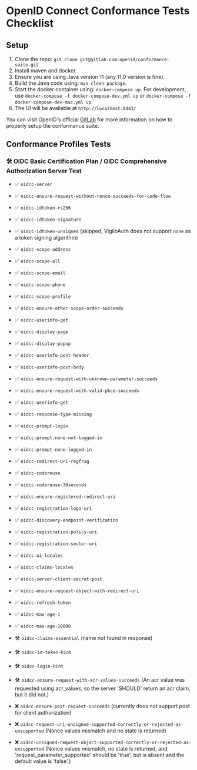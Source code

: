 # OpenID Connect Conformance Tests Checklist

## Setup
1. Clone the repo: `git clone git@gitlab.com:openid/conformance-suite.git`
2. Install maven and docker.
3. Ensure you are using Java version 11 (any 11.0 version is fine).
4. Build the Java code using: `mvn clean package`.
5. Start the docker container using: `docker-compose up`. For development, use `docker-compose -f docker-compose-dev.yml up` or `docker-compose -f docker-compose-dev-mac.yml up`.
6. The UI will be available at `http://localhost:8443/`

You can visit OpenID's official [GitLab](https://gitlab.com/openid/conformance-suite/-/wikis/Developers/Build-&-Run) for more information on how to properly setup the conformance suite.

## Conformance Profiles Tests
### 🛠️ OIDC Basic Certification Plan / OIDC Comprehensive Authorization Server Test
- ✅ `oidcc-server`
- ✅ `oidcc-ensure-request-without-nonce-succeeds-for-code-flow`
- ✅ `oidcc-idtoken-rs256`
- ✅ `oidcc-idtoken-signature`
- ✅ `oidcc-idtoken-unsigned` (skipped, VigiloAuth does not support `none` as a token signing algorithm)
- ✅ `oidcc-scope-address`
- ✅ `oidcc-scope-all`
- ✅ `oidcc-scope-email`
- ✅ `oidcc-scope-phone`
- ✅ `oidcc-scope-profile`
- ✅ `oidcc-ensure-other-scope-order-succeeds`
- ✅ `oidcc-userinfo-get`
- ✅ `oidcc-display-page`
- ✅ `oidcc-display-popup`
- ✅ `oidcc-userinfo-post-header`
- ✅ `oidcc-userinfo-post-body`
- ✅ `oidcc-ensure-request-with-unknown-parameter-succeeds`
- ✅ `oidcc-ensure-request-with-valid-pkce-succeeds`
- ✅ `oidcc-userinfo-get`
- ✅ `oidcc-response-type-missing`
- ✅ `oidcc-prompt-login`
- ✅ `oidcc-prompt-none-not-logged-in`
- ✅ `oidcc-prompt-none-logged-in`
- ✅ `oidcc-redirect-uri-regfrag`
- ✅ `oidcc-codereuse`
- ✅ `oidcc-codereuse-30seconds`
- ✅ `oidcc-ensure-registered-redirect-uri`
- ✅ `oidcc-registration-logo-uri`
- ✅ `oidcc-discovery-endpoint-verification`
- ✅ `oidcc-registration-policy-uri`
- ✅ `oidcc-registration-sector-uri`
- ✅ `oidcc-ui-locales`
- ✅ `oidcc-claims-locales`
- ✅ `oidcc-server-client-secret-post`
- ✅ `oidcc-ensure-request-object-with-redirect-uri`
- ✅ `oidcc-refresh-token`
- ✅ `oidcc-max-age-1` 
- ✅ `oidcc-max-age-10000` 

- 🛠️ `oidcc-claims-essential` (name not found in response)

- 🛠️ `oidcc-id-token-hint`
- 🛠️ `oidcc-login-hint`
- 🛠️ `oidcc-ensure-request-with-acr-values-succeeds` (An acr value was requested using acr_values, so the server 'SHOULD' return an acr claim, but it did not.)

- ❌ `oidcc-ensure-post-request-succeeds` (currently does not support post for client authorization)
- ❌ `oidcc-request-uri-unsigned-supported-correctly-or-rejected-as-unsupported` (Nonce values mismatch and no state is returned)
- ❌ `oidcc-unsigned-request-object-supported-correctly-or-rejected-as-unsupported` (Nonce values mismatch, no state is returned, and 'request_parameter_supported' should be 'true', but is absent and the default value is 'false'.)

